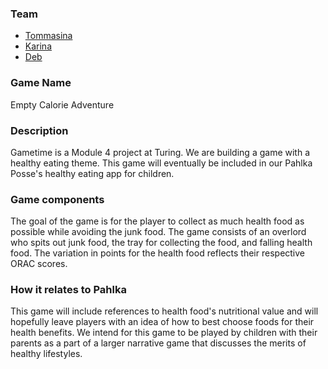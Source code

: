 ### Team
- [Tommasina](https://github.com/chompasina)
- [Karina](https://github.com/karinamzalez)
- [Deb](https://github.com/deborahleehamel)

### Game Name

Empty Calorie Adventure

### Description
Gametime is a Module 4 project at Turing. We are building a game with a healthy eating theme. This game will eventually be included in our Pahlka Posse's healthy eating app for children.


### Game components
The goal of the game is for the player to collect as much health food as possible while avoiding the junk food.
The game consists of an overlord who spits out junk food, the tray for collecting the food, and falling health food. The variation in points for the health food reflects their respective ORAC scores.


### How it relates to Pahlka
This game will include references to health food's nutritional value and will hopefully leave players with an idea of how to best choose foods for their health benefits.
We intend for this game to be played by children with their parents as a part of a larger narrative game that discusses the merits of healthy lifestyles.


